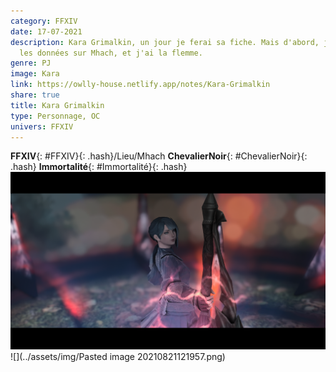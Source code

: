 ```yaml
---
category: FFXIV
date: 17-07-2021
description: Kara Grimalkin, un jour je ferai sa fiche. Mais d'abord, je dois compiler
  les données sur Mhach, et j'ai la flemme.
genre: PJ
image: Kara
link: https://owlly-house.netlify.app/notes/Kara-Grimalkin
share: true
title: Kara Grimalkin
type: Personnage, OC
univers: FFXIV
---
```


**FFXIV**{: #FFXIV}{: .hash}/Lieu/Mhach **ChevalierNoir**{: #ChevalierNoir}{: .hash} **Immortalité**{: #Immortalité}{: .hash}  
![](../assets/img/Kara.png)  
![](../assets/img/Pasted image 20210821121957.png)